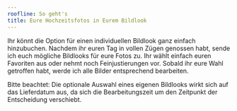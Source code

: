 ```yaml
---
roofline: So geht's
title: Eure Hochzeitsfotos in Eurem Bildlook
---
```


Ihr könnt die Option für einen individuellen Bildlook ganz einfach hinzubuchen. Nachdem ihr euren Tag in vollen Zügen genossen habt, sende ich euch mögliche Bildlooks für eure Fotos zu. Ihr wählt einfach euren Favoriten aus oder nehmt noch Feinjustierungen vor. Sobald ihr eure Wahl getroffen habt, werde ich alle Bilder entsprechend bearbeiten.

Bitte beachtet: Die optionale Auswahl eines eigenen Bildlooks wirkt sich auf das Lieferdatum aus, da sich die Bearbeitungszeit um den Zeitpunkt der Entscheidung verschiebt.
